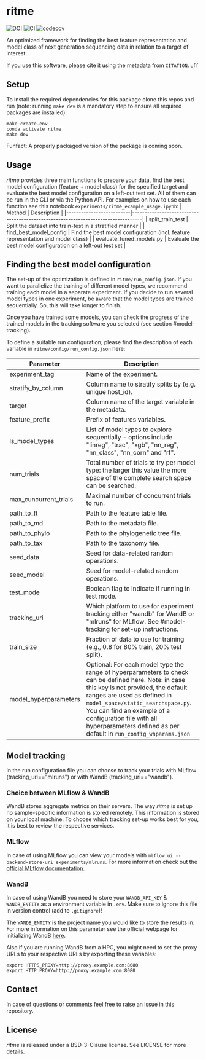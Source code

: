 # ritme
[![DOI](https://zenodo.org/badge/601045059.svg)](https://doi.org/10.5281/zenodo.14149081)
![CI](https://github.com/adamovanja/ritme/actions/workflows/ci.yml/badge.svg)
[![codecov](https://codecov.io/gh/adamovanja/ritme/graph/badge.svg?token=VQ4D7FXMCB)](https://codecov.io/gh/adamovanja/ritme)

An optimized framework for finding the best feature representation and model class of next generation sequencing data in relation to a target of interest.

If you use this software, please cite it using the metadata from `CITATION.cff`

## Setup
To install the required dependencies for this package clone this repos and run (note: running `make dev` is a mandatory step to ensure all required packages are installed):
```shell
make create-env
conda activate ritme
make dev
```
Funfact: A properly packaged version of the package is coming soon.

## Usage
*ritme* provides three main functions to prepare your data, find the best model configuration (feature + model class) for the specified target and evaluate the best model configuration on a left-out test set. All of them can be run in the CLI or via the Python API. For examples on how to use each function see this notebook `experiments/ritme_example_usage.ipynb`:
| Method                   | Description                                                                      |
|--------------------------|----------------------------------------------------------------------------------|
| split_train_test         | Split the dataset into train-test in a stratified manner                         |
| find_best_model_config   | Find the best model configuration (incl. feature representation and model class) |
| evaluate_tuned_models.py | Evaluate the best model configuration on a left-out test set                     |

## Finding the best model configuration
The set-up of the optimization is defined in `ritme/run_config.json`. If you want to parallelize the training of different model types, we recommend training each model in a separate experiment. If you decide to run several model types in one experiment, be aware that the model types are trained sequentially. So, this will take longer to finish.

Once you have trained some models, you can check the progress of the trained models in the tracking software you selected (see section #model-tracking).

To define a suitable run configuration, please find the description of each variable in `ritme/config/run_config.json` here:

| Parameter | Description |
|-----------|-------------|
| experiment_tag | Name of the experiment. |
| stratify_by_column | Column name to stratify splits by (e.g. unique host_id). |
| target | Column name of the target variable in the metadata. |
| feature_prefix | Prefix of features variables. |
| ls_model_types | List of model types to explore sequentially - options include "linreg", "trac", "xgb", "nn_reg", "nn_class", "nn_corn" and "rf". |
| num_trials | Total number of trials to try per model type: the larger this value the more space of the complete search space can be searched. |
| max_cuncurrent_trials | Maximal number of concurrent trials to run. |
| path_to_ft | Path to the feature table file. |
| path_to_md | Path to the metadata file. |
| path_to_phylo | Path to the phylogenetic tree file. |
| path_to_tax | Path to the taxonomy file. |
| seed_data | Seed for data-related random operations. |
| seed_model | Seed for model-related random operations. |
| test_mode | Boolean flag to indicate if running in test mode. |
| tracking_uri | Which platform to use for experiment tracking either "wandb" for WandB or "mlruns" for MLflow. See  #model-tracking for set-up instructions. |
| train_size | Fraction of data to use for training (e.g., 0.8 for 80% train, 20% test split). |
| model_hyperparameters | Optional: For each model type the range of hyperparameters to check can be defined here. Note: in case this key is not provided, the default ranges are used as defined in `model_space/static_searchspace.py`. You can find an example of a configuration file with all hyperparameters defined as per default in `run_config_whparams.json`|


## Model tracking
In the run configuration file you can choose to track your trials with MLflow (tracking_uri=="mlruns") or with WandB (tracking_uri=="wandb").

### Choice between MLflow & WandB
WandB stores aggregate metrics on their servers. The way *ritme* is set up no sample-specific information is stored remotely. This information is stored on your local machine.
To choose which tracking set-up works best for you, it is best to review the respective services.

### MLflow
In case of using MLflow you can view your models with `mlflow ui --backend-store-uri experiments/mlruns`. For more information check out the [official MLflow documentation](https://mlflow.org/docs/latest/index.html).

### WandB
In case of using WandB you need to store your `WANDB_API_KEY` & `WANDB_ENTITY` as a environment variable in `.env`. Make sure to ignore this file in version control (add to `.gitignore`)!

The `WANDB_ENTITY` is the project name you would like to store the results in. For more information on this parameter see the official webpage for initializing WandB [here](https://docs.wandb.ai/ref/python/init).

Also if you are running WandB from a HPC, you might need to set the proxy URLs to your respective URLs by exporting these variables:
```
export HTTPS_PROXY=http://proxy.example.com:8080
export HTTP_PROXY=http://proxy.example.com:8080
````


## Contact
In case of questions or comments feel free to raise an issue in this repository.

## License
*ritme* is released under a BSD-3-Clause license. See LICENSE for more details.
